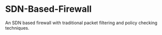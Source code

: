# SDN-Based-Firewall
An SDN based firewall with traditional packet filtering and policy checking techniques.

